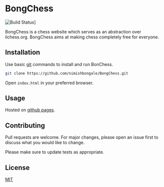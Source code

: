 # BongChess
![Build Status](https://img.shields.io/appveyor/ci/gruntjs/grunt/master.svg)]

BongChess is a chess website which serves as an abstraction over lichess.org. BongChess aims at making chess completely free for everyone.

## Installation

Use basic [git](https://services.github.com/on-demand/downloads/github-git-cheat-sheet.pdf) commands to install and run BonChess.

```bash
git clone https://github.com/nimishbongale/BongChess.git
```

Open ```index.html``` in your preferred browser. 

## Usage

Hosted on [github pages](https://nimishbongale.github.io/BongChess). 
## Contributing
Pull requests are welcome. For major changes, please open an issue first to discuss what you would like to change.

Please make sure to update tests as appropriate.

## License
[MIT](https://choosealicense.com/licenses/mit/)
